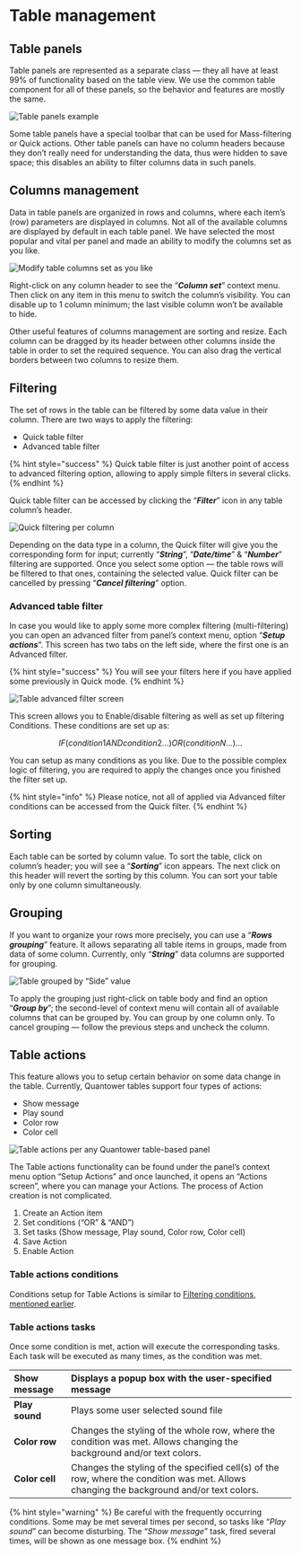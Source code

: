 # Table management

## Table panels

Table panels are represented as a separate class — they all have at least 99% of functionality based on the table view. We use the common table component for all of these panels, so the behavior and features are mostly the same.

![Table panels example](../.gitbook/assets/tablepanels.png)

Some table panels have a special toolbar that can be used for Mass-filtering or Quick actions. Other table panels can have no column headers because they don’t really need for understanding the data, thus were hidden to save space; this disables an ability to filter columns data in such panels.

## Columns management

Data in table panels are organized in rows and columns, where each item’s \(row\) parameters are displayed in columns. Not all of the available columns are displayed by default in each table panel. We have selected the most popular and vital per panel and made an ability to modify the columns set as you like.

![Modify table columns set as you like](../.gitbook/assets/tablecolumns.png)

Right-click on any column header to see the “_**Column set**_” context menu. Then click on any item in this menu to switch the column’s visibility. You can disable up to 1 column minimum; the last visible column won’t be available to hide. 

Other useful features of columns management are sorting and resize. Each column can be dragged by its header between other columns inside the table in order to set the required sequence. You can also drag the vertical borders between two columns to resize them.

## Filtering

The set of rows in the table can be filtered by some data value in their column. There are two ways to apply the filtering: 

* Quick table filter
* Advanced table filter

{% hint style="success" %}
Quick table filter is just another point of access to advanced filtering option, allowing to apply simple filters in several clicks.
{% endhint %}

Quick table filter can be accessed by clicking the “_**Filter**_” icon in any table column’s header.

![Quick filtering per column](../.gitbook/assets/tablequickfilter.png)

Depending on the data type in a column, the Quick filter will give you the corresponding form for input; currently “_**String**_”, “_**Date/time**_” & “_**Number**_” filtering are supported. Once you select some option — the table rows will be filtered to that ones, containing the selected value. Quick filter can be cancelled by pressing “_**Cancel filtering**_” option.

### Advanced table filter

In case you would like to apply some more complex filtering \(multi-filtering\) you can open an advanced filter from panel’s context menu, option “_**Setup actions**_”. This screen has two tabs on the left side, where the first one is an Advanced filter.

{% hint style="success" %}
You will see your filters here if you have applied some previously in Quick mode.
{% endhint %}

![Table advanced filter screen](../.gitbook/assets/tableadvancedfiltering.png)

This screen allows you to Enable/disable filtering as well as set up filtering Conditions. These conditions are set up as:

$$
IF (condition1 AND condition2 ...) OR (conditionN...) …
$$

You can setup as many conditions as you like. Due to the possible complex logic of filtering, you are required to apply the changes once you finished the filter set up.

{% hint style="info" %}
Please notice, not all of applied via Advanced filter conditions can be accessed from the Quick filter.
{% endhint %}

## Sorting

Each table can be sorted by column value. To sort the table, click on column’s header; you will see a “_**Sorting**_” icon appears. The next click on this header will revert the sorting by this column. You can sort your table only by one column simultaneously.

## Grouping

If you want to organize your rows more precisely, you can use a “_**Rows grouping**_” feature. It allows separating all table items in groups, made from data of some column. Currently, only “_**String**_” data columns are supported for grouping.

![Table grouped by &#x201C;Side&#x201D; value](../.gitbook/assets/tablegrouping.png)

To apply the grouping just right-click on table body and find an option “_**Group by**_”; the second-level of context menu will contain all of available columns that can be grouped by. You can group by one column only. To cancel grouping — follow the previous steps and uncheck the column.

## Table actions

This feature allows you to setup certain behavior on some data change in the table. Currently, Quantower tables support four types of actions:

* Show message
* Play sound
* Color row
* Color cell

![Table actions per any Quantower table-based panel](../.gitbook/assets/tableactions.png)

The Table actions functionality can be found under the panel’s context menu option “Setup Actions” and once launched, it opens an “Actions screen”, where you can manage your Actions. The process of Action creation is not complicated.

1. Create an Action item 
2. Set conditions \(“OR” & “AND”\) 
3. Set tasks \(Show message, Play sound, Color row, Color cell\) 
4. Save Action 
5. Enable Action

### Table actions conditions

Conditions setup for Table Actions is similar to [Filtering conditions, mentioned earlier](table-management.md#advanced-table-filter).

### Table actions tasks

Once some condition is met, action will execute the corresponding tasks. Each task will be executed as many times, as the condition was met.

| **Show message** | Displays a popup box with the user-specified message |
| :--- | :--- |
| **Play sound** | Plays some user selected sound file |
| **Color row** | Changes the styling of the whole row, where the condition was met. Allows changing the background and/or text colors. |
| **Color cell** | Changes the styling of the specified cell\(s\) of the row, where the condition was met. Allows changing the background and/or text colors. |

{% hint style="warning" %}
Be careful with the frequently occurring conditions. Some may be met several times per second, so tasks like “_Play sound_” can become disturbing. The “_Show message_” task, fired several times, will be shown as one message box.
{% endhint %}



